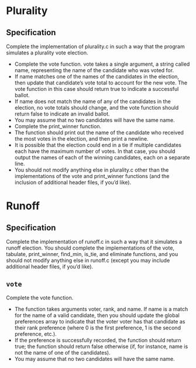 # Plurality

## Specification

Complete the implementation of plurality.c in such a way that the program simulates a plurality vote election.

- Complete the vote function.
vote takes a single argument, a string called name, representing the name of the candidate who was voted for.
- If name matches one of the names of the candidates in the election, then update that candidate’s vote total to account for the new vote. The vote function in this case should return true to indicate a successful ballot.
- If name does not match the name of any of the candidates in the election, no vote totals should change, and the vote function should return false to indicate an invalid ballot.
- You may assume that no two candidates will have the same name.
- Complete the print_winner function.
- The function should print out the name of the candidate who received the most votes in the election, and then print a newline.
- It is possible that the election could end in a tie if multiple candidates each have the maximum number of votes. In that case, you should output the names of each of the winning candidates, each on a separate line.
- You should not modify anything else in plurality.c other than the implementations of the vote and print_winner functions (and the inclusion of additional header files, if you’d like).

# Runoff

## Specification

Complete the implementation of runoff.c in such a way that it simulates a runoff election. You should complete the implementations of the vote, tabulate, print_winner, find_min, is_tie, and eliminate functions, and you should not modify anything else in runoff.c (except you may include additional header files, if you’d like).

## `vote`

Complete the vote function.

- The function takes arguments voter, rank, and name. If name is a match for the name of a valid candidate, then you should update the global preferences array to indicate that the voter voter has that candidate as their rank preference (where 0 is the first preference, 1 is the second preference, etc.).
- If the preference is successfully recorded, the function should return true; the function should return false otherwise (if, for instance, name is not the name of one of the candidates).
- You may assume that no two candidates will have the same name.
